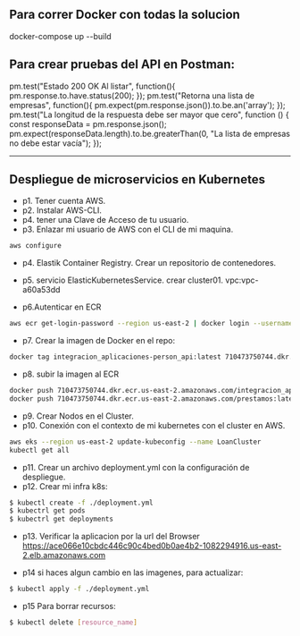 Para correr Docker con todas la solucion
-------------------------
docker-compose up --build

Para crear pruebas  del API en Postman:
----------------------------
pm.test("Estado 200 OK Al listar", function(){
    pm.response.to.have.status(200);
});
pm.test("Retorna una lista de empresas", function(){
    pm.expect(pm.response.json()).to.be.an('array');
});
pm.test("La longitud de la respuesta debe ser mayor que cero", function () {
    const responseData = pm.response.json();
    pm.expect(responseData.length).to.be.greaterThan(0, "La lista de empresas no debe estar vacía");
});


------
Despliegue de microservicios en Kubernetes
--------------

* p1. Tener cuenta AWS.
* p2. Instalar AWS-CLI.
* p4. tener una Clave de Acceso de tu usuario.
* p3. Enlazar mi usuario de AWS con el CLI de mi maquina.
```bash
aws configure
```
* p4. Elastik Container Registry. Crear un repositorio de contenedores.
* p5. servicio ElasticKubernetesService. crear cluster01. vpc:vpc-a60a53dd

* p6.Autenticar en ECR
```bash
aws ecr get-login-password --region us-east-2 | docker login --username AWS --password-stdin 710473750744.dkr.ecr.us-east-2.amazonaws.com
```
* p7. Crear la imagen de Docker en el repo:
```bash
docker tag integracion_aplicaciones-person_api:latest 710473750744.dkr.ecr.us-east-2.amazonaws.com/prestamosms:latest
```
* p8. subir la imagen al ECR
```bash
docker push 710473750744.dkr.ecr.us-east-2.amazonaws.com/integracion_aplicaciones-person_api:latest
docker push 710473750744.dkr.ecr.us-east-2.amazonaws.com/prestamos:latest
```
* p9. Crear Nodos en el Cluster.
* p10. Conexión con el contexto de mi kubernetes con el cluster en AWS.
```bash
aws eks --region us-east-2 update-kubeconfig --name LoanCluster
kubectl get all 
```
* p11. Crear un archivo deployment.yml con la configuración de despliegue.
* p12. Crear mi infra k8s:
```bash
$ kubectl create -f ./deployment.yml
$ kubectrl get pods
$ kubectrl get deployments
```

* p13. Verificar la aplicacion por la url del Browser
https://ace066e10cbdc446c90c4bed0b0ae4b2-1082294916.us-east-2.elb.amazonaws.com

* p14 si haces algun cambio en las imagenes, para actualizar:
```bash
$ kubectl apply -f ./deployment.yml
```
* p15 Para borrar recursos:
```bash
$ kubectl delete [resource_name]
```
